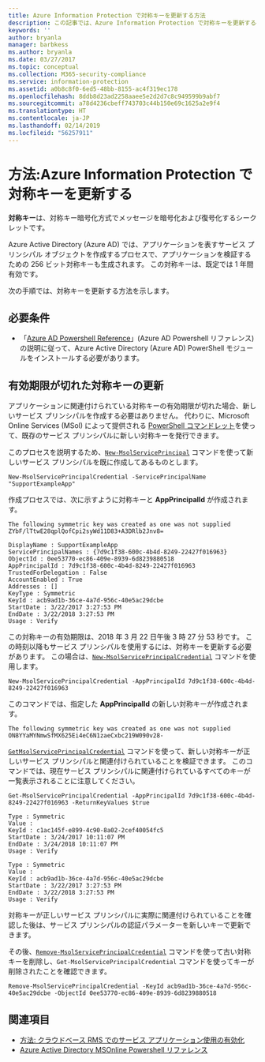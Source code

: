 ```yaml
---
title: Azure Information Protection で対称キーを更新する方法
description: この記事では、Azure Information Protection で対称キーを更新する手順について説明します。
keywords: ''
author: bryanla
manager: barbkess
ms.author: bryanla
ms.date: 03/27/2017
ms.topic: conceptual
ms.collection: M365-security-compliance
ms.service: information-protection
ms.assetid: a0b8c8f0-6ed5-48bb-8155-ac4f319ec178
ms.openlocfilehash: 8ddb8d23ad2258aaee5e2d2d7c8c949599b9abf7
ms.sourcegitcommit: a78d4236cbeff743703c44b150e69c1625a2e9f4
ms.translationtype: HT
ms.contentlocale: ja-JP
ms.lasthandoff: 02/14/2019
ms.locfileid: "56257911"
---
```

# <a name="how-to-renew-the-symmetric-key-in-azure-information-protection"></a>方法:Azure Information Protection で対称キーを更新する

**対称キー**は、対称キー暗号化方式でメッセージを暗号化および復号化するシークレットです。  

Azure Active Directory (Azure AD) では、アプリケーションを表すサービス プリンシパル オブジェクトを作成するプロセスで、アプリケーションを検証するための 256 ビット対称キーも生成されます。 この対称キーは、既定では 1 年間有効です。 

次の手順では、対称キーを更新する方法を示します。 

## <a name="prerequisites"></a>必要条件

* 「[Azure AD Powershell Reference](https://docs.microsoft.com/powershell/msonline/)」(Azure AD Powershell リファレンス) の説明に従って、Azure Active Directory (Azure AD) PowerShell モジュールをインストールする必要があります。


## <a name="renewing-the-symmetric-key-after-expiry"></a>有効期限が切れた対称キーの更新

アプリケーションに関連付けられている対称キーの有効期限が切れた場合、新しいサービス プリンシパルを作成する必要はありません。 代わりに、Microsoft Online Services (MSol) によって提供される [PowerShell コマンドレット](https://docs.microsoft.com/powershell/module/msonline)を使って、既存のサービス プリンシパルに新しい対称キーを発行できます。

このプロセスを説明するため、[`New-MsolServicePrincipal`](https://docs.microsoft.com/powershell/msonline/v1/new-msolserviceprincipalcredential) コマンドを使って新しいサービス プリンシパルを既に作成してあるものとします。

```
New-MsolServicePrincipalCredential -ServicePrincipalName "SupportExampleApp"
```

作成プロセスでは、次に示すように対称キーと **AppPrincipalId** が作成されます。

```
The following symmetric key was created as one was not supplied
ZYbF/lTtwE28qplQofCpi2syWd11D83+A3DRlb2Jnv8=

DisplayName : SupportExampleApp
ServicePrincipalNames : {7d9c1f38-600c-4b4d-8249-22427f016963}
ObjectId : 0ee53770-ec86-409e-8939-6d8239880518
AppPrincipalId : 7d9c1f38-600c-4b4d-8249-22427f016963
TrustedForDelegation : False
AccountEnabled : True
Addresses : []
KeyType : Symmetric
KeyId : acb9ad1b-36ce-4a7d-956c-40e5ac29dcbe
StartDate : 3/22/2017 3:27:53 PM
EndDate : 3/22/2018 3:27:53 PM
Usage : Verify
```

この対称キーの有効期限は、2018 年 3 月 22 日午後 3 時 27 分 53 秒です。 この時刻以降もサービス プリンシパルを使用するには、対称キーを更新する必要があります。 この場合は、[`New-MsolServicePrincipalCredential`](https://docs.microsoft.com/powershell/msonline/v1/new-msolserviceprincipalcredential) コマンドを使用します。 

```
New-MsolServicePrincipalCredential -AppPrincipalId 7d9c1f38-600c-4b4d-8249-22427f016963
```

このコマンドでは、指定した **AppPrincipalId** の新しい対称キーが作成されます。

```
The following symmetric key was created as one was not supplied ON8YYaMYNmwSfMX625Ei4eC6N1zaeCxbc219W090v28-
```
[`GetMsolServicePrincipalCredential`](https://docs.microsoft.com/powershell/msonline/v1/get-msolserviceprincipalcredential) コマンドを使って、新しい対称キーが正しいサービス プリンシパルと関連付けられていることを検証できます。 このコマンドでは、現在サービス プリンシパルに関連付けられているすべてのキーが一覧表示されることに注意してください。

```
Get-MsolServicePrincipalCredential -AppPrincipalId 7d9c1f38-600c-4b4d-8249-22427f016963 -ReturnKeyValues $true

Type : Symmetric
Value :
KeyId : c1ac145f-e899-4c90-8a02-2cef40054fc5
StartDate : 3/24/2017 10:11:07 PM
EndDate : 3/24/2018 10:11:07 PM
Usage : Verify

Type : Symmetric
Value :
KeyId : acb9ad1b-36ce-4a7d-956c-40e5ac29dcbe
StartDate : 3/22/2017 3:27:53 PM
EndDate : 3/22/2018 3:27:53 PM
Usage : Verify
```

対称キーが正しいサービス プリンシパルに実際に関連付けられていることを確認した後は、サービス プリンシパルの認証パラメーターを新しいキーで更新できます。 

その後、[`Remove-MsolServicePrincipalCredential`](https://docs.microsoft.com/powershell/msonline/v1/remove-msolserviceprincipalcredential) コマンドを使って古い対称キーを削除し、`Get-MsolServicePrincipalCredential` コマンドを使ってキーが削除されたことを確認できます。

```
Remove-MsolServicePrincipalCredential -KeyId acb9ad1b-36ce-4a7d-956c-40e5ac29dcbe -ObjectId 0ee53770-ec86-409e-8939-6d8239880518
```

## <a name="related-topics"></a>関連項目

* [方法: クラウドベース RMS でのサービス アプリケーション使用の有効化](how-to-use-file-api-with-aadrm-cloud.md)
* [Azure Active Directory MSOnline Powershell リファレンス](https://docs.microsoft.com/powershell/msonline/)
